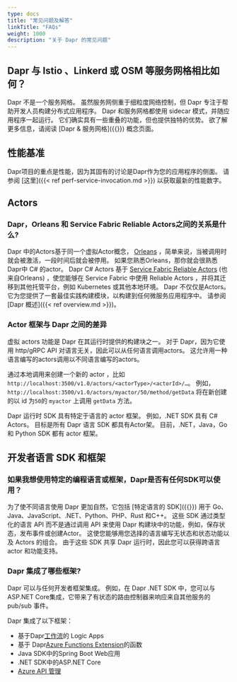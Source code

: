 ```yaml
---
type: docs
title: "常见问题及解答"
linkTitle: "FAQs"
weight: 1000
description: "关于 Dapr 的常见问题"
---
```


## Dapr 与 Istio 、Linkerd 或 OSM 等服务网格相比如何？
Dapr 不是一个服务网格。 虽然服务网侧重于细粒度网络控制，但 Dapr 专注于帮助开发人员构建分布式应用程序。 Dapr 和服务网格都使用 sidecar 模式，并随应用程序一起运行。 它们确实具有一些重叠的功能，但也提供独特的优势。 欲了解更多信息，请阅读 [Dapr & 服务网格]({{<ref service-mesh>}}) 概念页面。

## 性能基准
Dapr项目的重点是性能，因为其固有的讨论是Dapr作为您的应用程序的侧面。 请参阅 [这里]({{< ref perf-service-invocation.md >}}) 以获取最新的性能数字。

## Actors

### Dapr，Orleans 和 Service Fabric Reliable Actors之间的关系是什么?

Dapr 中的Actors基于同一个虚拟Actor概念， [Orleans](https://www.microsoft.com/research/project/orleans-virtual-actors/) ，简单来说，当被调用时就会被激活，一段时间后就会被停用。 如果您熟悉Orleans，那你就会很熟悉Dapr中 C# 的actor。 Dapr C# Actors 基于 [Service Fabric Reliable Actors](https://docs.microsoft.com/azure/service-fabric/service-fabric-reliable-actors-introduction) (也来自Orleans) ，使您能够在 Service Fabric 中使用 Reliable Actors ，并将其迁移到其他托管平台，例如 Kubernetes 或其他本地环境。 Dapr 不仅仅是Actors。 它为您提供了一套最佳实践构建模块，以构建到任何微服务应用程序中。 请参阅 [Dapr 概述]({{< ref overview.md >}})。

### Actor 框架与 Dapr 之间的差异

虚拟 actors 功能是 Dapr 在其运行时提供的构建块之一。 对于 Dapr，因为它使用 http/gRPC API 对语言无关，因此可以从任何语言调用actors。 这允许用一种语言编写的actors调用以不同语言编写的actors。

通过本地调用来创建一个新的 actor ，比如`http://localhost:3500/v1.0/actors/<actorType>/<actorId>/…`。 例如， `http://localhost:3500/v1.0/actors/myactor/50/method/getData` 将在新创建的以 id 为`50`的 `myactor` 上调用 `getData` 方法。

Dapr 运行时 SDK 具有特定于语言的 actor 框架。 例如，.NET SDK 具有 C# Actors。 目标是所有 Dapr 语言 SDK 都具有Actor架。 目前，.NET，Java，Go 和 Python SDK 都有 actor 框架。

## 开发者语言 SDK 和框架

### 如果我想使用特定的编程语言或框架，Dapr是否有任何SDK可以使用？

为了使不同语言使用 Dapr 更加自然，它包括 [特定语言的 SDK]({{<ref sdks>}}) 用于 Go、Java、JavaScript、.NET、Python、PHP、Rust 和C++。 这些 SDK 通过类型化的语言 API 而不是通过调用 API 来使用 Dapr 构建块中的功能，例如，保存状态，发布事件或创建Actor。 这使您能够用您选择的语言编写无状态和状态功能以及 Actors 的组合。 由于这些 SDK 共享 Dapr 运行时，因此您可以获得跨语言 actor 和功能支持。

### Dapr 集成了哪些框架?
Dapr 可以与任何开发者框架集成。 例如，在 Dapr .NET SDK 中，您可以与 ASP.NET Core集成，它带来了有状态的路由控制器来响应来自其他服务的 pub/sub 事件。

Dapr 集成了以下框架：

- 基于Dapr[工作流](https://github.com/dapr/workflows)的 Logic Apps
- 基于 Dapr[Azure Functions Extension](https://github.com/dapr/azure-functions-extension)的函数
- Java SDK中的Spring Boot Web应用
- .NET SDK中的ASP.NET Core
- [Azure API 管理](https://cloudblogs.microsoft.com/opensource/2020/09/22/announcing-dapr-integration-azure-api-management-service-apim/)
